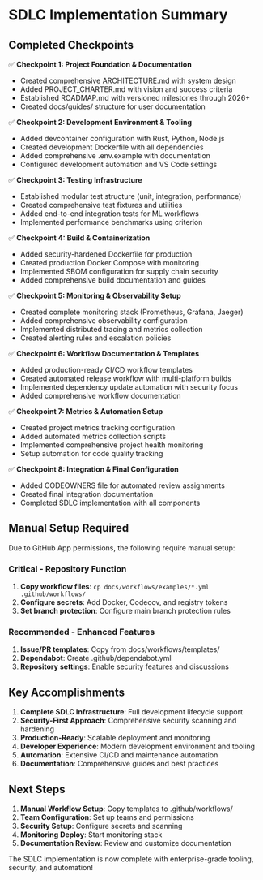# SDLC Implementation Summary

## Completed Checkpoints

✅ **Checkpoint 1: Project Foundation & Documentation**
- Created comprehensive ARCHITECTURE.md with system design
- Added PROJECT_CHARTER.md with vision and success criteria
- Established ROADMAP.md with versioned milestones through 2026+
- Created docs/guides/ structure for user documentation

✅ **Checkpoint 2: Development Environment & Tooling**
- Added devcontainer configuration with Rust, Python, Node.js
- Created development Dockerfile with all dependencies
- Added comprehensive .env.example with documentation
- Configured development automation and VS Code settings

✅ **Checkpoint 3: Testing Infrastructure**
- Established modular test structure (unit, integration, performance)
- Created comprehensive test fixtures and utilities
- Added end-to-end integration tests for ML workflows
- Implemented performance benchmarks using criterion

✅ **Checkpoint 4: Build & Containerization**
- Added security-hardened Dockerfile for production
- Created production Docker Compose with monitoring
- Implemented SBOM configuration for supply chain security
- Added comprehensive build documentation and guides

✅ **Checkpoint 5: Monitoring & Observability Setup**
- Created complete monitoring stack (Prometheus, Grafana, Jaeger)
- Added comprehensive observability configuration
- Implemented distributed tracing and metrics collection
- Created alerting rules and escalation policies

✅ **Checkpoint 6: Workflow Documentation & Templates**
- Added production-ready CI/CD workflow templates
- Created automated release workflow with multi-platform builds
- Implemented dependency update automation with security focus
- Added comprehensive workflow documentation

✅ **Checkpoint 7: Metrics & Automation Setup**
- Created project metrics tracking configuration
- Added automated metrics collection scripts
- Implemented comprehensive project health monitoring
- Setup automation for code quality tracking

✅ **Checkpoint 8: Integration & Final Configuration**
- Added CODEOWNERS file for automated review assignments
- Created final integration documentation
- Completed SDLC implementation with all components

## Manual Setup Required

Due to GitHub App permissions, the following require manual setup:

### Critical - Repository Function
1. **Copy workflow files**: `cp docs/workflows/examples/*.yml .github/workflows/`
2. **Configure secrets**: Add Docker, Codecov, and registry tokens
3. **Set branch protection**: Configure main branch protection rules

### Recommended - Enhanced Features
1. **Issue/PR templates**: Copy from docs/workflows/templates/
2. **Dependabot**: Create .github/dependabot.yml
3. **Repository settings**: Enable security features and discussions

## Key Accomplishments

1. **Complete SDLC Infrastructure**: Full development lifecycle support
2. **Security-First Approach**: Comprehensive security scanning and hardening
3. **Production-Ready**: Scalable deployment and monitoring
4. **Developer Experience**: Modern development environment and tooling
5. **Automation**: Extensive CI/CD and maintenance automation
6. **Documentation**: Comprehensive guides and best practices

## Next Steps

1. **Manual Workflow Setup**: Copy templates to .github/workflows/
2. **Team Configuration**: Set up teams and permissions
3. **Security Setup**: Configure secrets and scanning
4. **Monitoring Deploy**: Start monitoring stack
5. **Documentation Review**: Review and customize documentation

The SDLC implementation is now complete with enterprise-grade tooling, security, and automation!
